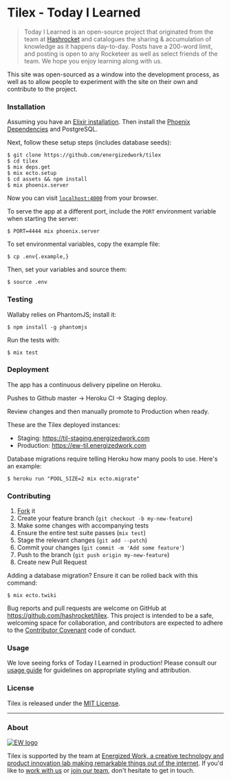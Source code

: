 # Tilex - Today I Learned

> Today I Learned is an open-source project that originated from the team at
> [Hashrocket](https://hashrocket.com/) and catalogues the sharing &
> accumulation of knowledge as it happens day-to-day. Posts have a 200-word
> limit, and posting is open to any Rocketeer as well as select friends of the
> team. We hope you enjoy learning along with us.

This site was open-sourced as a window into the development process, as well as
to allow people to experiment with the site on their own and contribute to the
project.


### Installation

Assuming you have an [Elixir installation](https://elixir-lang.org/install.html).
Then install the [Phoenix
Dependencies](http://www.phoenixframework.org/docs/installation) and
PostgreSQL.

Next, follow these setup steps (includes database seeds):

```
$ git clone https://github.com/energizedwork/tilex
$ cd tilex
$ mix deps.get
$ mix ecto.setup
$ cd assets && npm install
$ mix phoenix.server
```

Now you can visit [`localhost:4000`](http://localhost:4000) from your browser.

To serve the app at a different port, include the `PORT` environment
variable when starting the server:

```
$ PORT=4444 mix phoenix.server
```

To set environmental variables, copy the example file:

```
$ cp .env{.example,}
```

Then, set your variables and source them:

```
$ source .env
```

### Testing

Wallaby relies on PhantomJS; install it:

```
$ npm install -g phantomjs
```

Run the tests with:

```
$ mix test
```

### Deployment

The app has a continuous delivery pipeline on Heroku.

Pushes to Github master → Heroku CI → Staging deploy.

Review changes and then manually promote to Production when ready.

These are the Tilex deployed instances:

- Staging: https://til-staging.energizedwork.com
- Production: https://ew-til.energizedwork.com

Database migrations require telling Heroku how many pools to use. Here's an
example:

```
$ heroku run "POOL_SIZE=2 mix ecto.migrate"
```

### Contributing

1. [Fork](https://help.github.com/articles/fork-a-repo/) it
2. Create your feature branch (`git checkout -b my-new-feature`)
3. Make some changes with accompanying tests
4. Ensure the entire test suite passes (`mix test`)
5. Stage the relevant changes (`git add --patch`)
6. Commit your changes (`git commit -m 'Add some feature'`)
7. Push to the branch (`git push origin my-new-feature`)
8. Create new Pull Request

Adding a database migration? Ensure it can be rolled back with this command:

```
$ mix ecto.twiki
```

Bug reports and pull requests are welcome on GitHub at
https://github.com/hashrocket/tilex. This project is intended to be a safe,
welcoming space for collaboration, and contributors are expected to adhere to
the [Contributor Covenant](http://contributor-covenant.org) code of conduct.

### Usage

We love seeing forks of Today I Learned in production! Please consult our
[usage guide](/USAGE.md) for guidelines on appropriate styling and attribution.

### License

Tilex is released under the [MIT License](http://www.opensource.org/licenses/MIT).

---

### About

[![EW logo](https://til.energizedwork.com/images/ew-logo.svg)](https://energizedwork.com)

Tilex is supported by the team at [Energized Work, a creative technology and product innovation lab making remarkable things out of the internet](https://energizedwork.com). If you'd like to [work with
us](https://energizedwork.com/) or [join our
team](https://energized-work.breezy.hr), don't hesitate to get in touch.
